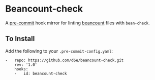 # Beancount-check
A [pre-commit](https://pre-commit.com) hook mirror for linting [beancount](http://furius.ca/beancount) files with `bean-check`.

## To Install
Add the following to your `.pre-commit-config.yaml`:
```
-   repo: https://github.com/d6e/beancount-check.git
    rev: '1.0'
    hooks:
    -   id: beancount-check 
```

